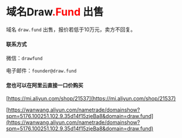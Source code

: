 # 域名Draw<span class="colour" style="color:rgb(255, 0, 0)">.Fund</span> 出售

域名 `draw.fund` 出售，报价若低于10万元，卖方不回复。

#### 联系方式

微信：`drawfund`

电子邮件：`founder@draw.fund`

#### 您也可以在阿里云直接一口价购买

[https://mi.aliyun.com/shop/21537](https://mi.aliyun.com/shop/21537)



[https://wanwang.aliyun.com/nametrade/domainshow?spm=5176.100251.102.9.35d14f15zjeBa8&domain=draw.fund](https://wanwang.aliyun.com/nametrade/domainshow?spm=5176.100251.102.9.35d14f15zjeBa8&domain=draw.fund)